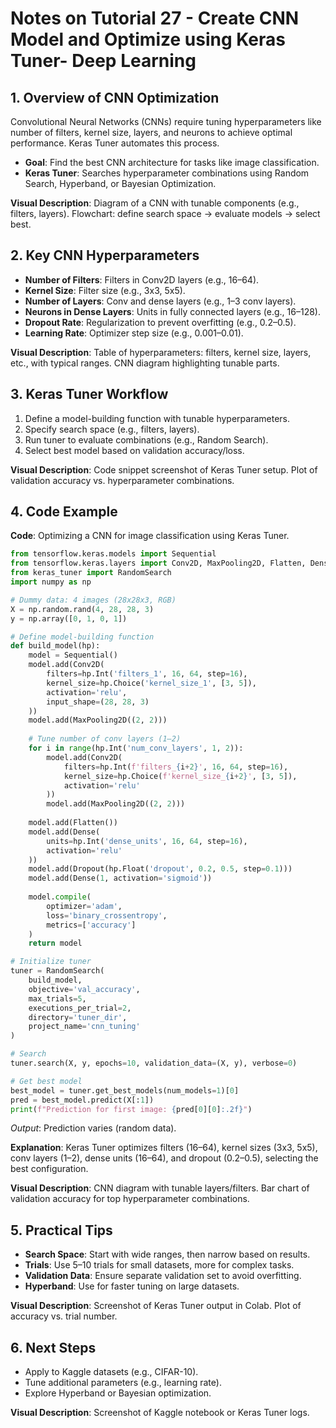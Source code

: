 # Notes on Tutorial 27 - Create CNN Model and Optimize using Keras Tuner- Deep Learning

## 1. Overview of CNN Optimization
Convolutional Neural Networks (CNNs) require tuning hyperparameters like number of filters, kernel size, layers, and neurons to achieve optimal performance. Keras Tuner automates this process.

- **Goal**: Find the best CNN architecture for tasks like image classification.
- **Keras Tuner**: Searches hyperparameter combinations using Random Search, Hyperband, or Bayesian Optimization.

**Visual Description**: Diagram of a CNN with tunable components (e.g., filters, layers). Flowchart: define search space → evaluate models → select best.

## 2. Key CNN Hyperparameters
- **Number of Filters**: Filters in Conv2D layers (e.g., 16–64).
- **Kernel Size**: Filter size (e.g., 3x3, 5x5).
- **Number of Layers**: Conv and dense layers (e.g., 1–3 conv layers).
- **Neurons in Dense Layers**: Units in fully connected layers (e.g., 16–128).
- **Dropout Rate**: Regularization to prevent overfitting (e.g., 0.2–0.5).
- **Learning Rate**: Optimizer step size (e.g., 0.001–0.01).

**Visual Description**: Table of hyperparameters: filters, kernel size, layers, etc., with typical ranges. CNN diagram highlighting tunable parts.

## 3. Keras Tuner Workflow
1. Define a model-building function with tunable hyperparameters.
2. Specify search space (e.g., filters, layers).
3. Run tuner to evaluate combinations (e.g., Random Search).
4. Select best model based on validation accuracy/loss.

**Visual Description**: Code snippet screenshot of Keras Tuner setup. Plot of validation accuracy vs. hyperparameter combinations.

## 4. Code Example
**Code**: Optimizing a CNN for image classification using Keras Tuner.
```python
from tensorflow.keras.models import Sequential
from tensorflow.keras.layers import Conv2D, MaxPooling2D, Flatten, Dense, Dropout
from keras_tuner import RandomSearch
import numpy as np

# Dummy data: 4 images (28x28x3, RGB)
X = np.random.rand(4, 28, 28, 3)
y = np.array([0, 1, 0, 1])

# Define model-building function
def build_model(hp):
    model = Sequential()
    model.add(Conv2D(
        filters=hp.Int('filters_1', 16, 64, step=16),
        kernel_size=hp.Choice('kernel_size_1', [3, 5]),
        activation='relu',
        input_shape=(28, 28, 3)
    ))
    model.add(MaxPooling2D((2, 2)))
    
    # Tune number of conv layers (1–2)
    for i in range(hp.Int('num_conv_layers', 1, 2)):
        model.add(Conv2D(
            filters=hp.Int(f'filters_{i+2}', 16, 64, step=16),
            kernel_size=hp.Choice(f'kernel_size_{i+2}', [3, 5]),
            activation='relu'
        ))
        model.add(MaxPooling2D((2, 2)))
    
    model.add(Flatten())
    model.add(Dense(
        units=hp.Int('dense_units', 16, 64, step=16),
        activation='relu'
    ))
    model.add(Dropout(hp.Float('dropout', 0.2, 0.5, step=0.1)))
    model.add(Dense(1, activation='sigmoid'))
    
    model.compile(
        optimizer='adam',
        loss='binary_crossentropy',
        metrics=['accuracy']
    )
    return model

# Initialize tuner
tuner = RandomSearch(
    build_model,
    objective='val_accuracy',
    max_trials=5,
    executions_per_trial=2,
    directory='tuner_dir',
    project_name='cnn_tuning'
)

# Search
tuner.search(X, y, epochs=10, validation_data=(X, y), verbose=0)

# Get best model
best_model = tuner.get_best_models(num_models=1)[0]
pred = best_model.predict(X[:1])
print(f"Prediction for first image: {pred[0][0]:.2f}")
```
*Output*: Prediction varies (random data).

**Explanation**: Keras Tuner optimizes filters (16–64), kernel sizes (3x3, 5x5), conv layers (1–2), dense units (16–64), and dropout (0.2–0.5), selecting the best configuration.

**Visual Description**: CNN diagram with tunable layers/filters. Bar chart of validation accuracy for top hyperparameter combinations.

## 5. Practical Tips
- **Search Space**: Start with wide ranges, then narrow based on results.
- **Trials**: Use 5–10 trials for small datasets, more for complex tasks.
- **Validation Data**: Ensure separate validation set to avoid overfitting.
- **Hyperband**: Use for faster tuning on large datasets.

**Visual Description**: Screenshot of Keras Tuner output in Colab. Plot of accuracy vs. trial number.

## 6. Next Steps
- Apply to Kaggle datasets (e.g., CIFAR-10).
- Tune additional parameters (e.g., learning rate).
- Explore Hyperband or Bayesian optimization.

**Visual Description**: Screenshot of Kaggle notebook or Keras Tuner logs.